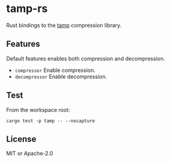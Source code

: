 # tamp-rs

Rust bindings to the [tamp][] compression library.

[tamp]: https://github.com/BrianPugh/tamp

## Features

Default features enables both compression and decompression.

* `compressor` Enable compression.
* `decompressor` Enable decompression.

## Test

From the workspace root:

```
cargo test -p tamp -- --nocapture

```

## License

MIT or Apache-2.0
